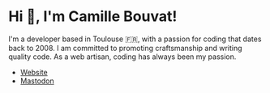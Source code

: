 # Hi 👋, I'm Camille Bouvat!

I'm a developer based in Toulouse 🇫🇷, with a passion for coding that dates back to 2008. I am committed to promoting craftsmanship and writing quality code. As a web artisan, coding has always been my passion.

- [Website](https://cbouvat.com)
- [Mastodon](https://mastodon.social/@cbouvat)
